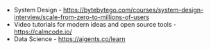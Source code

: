 * System Design - https://bytebytego.com/courses/system-design-interview/scale-from-zero-to-millions-of-users
* Video tutorials for modern ideas and open source tools - https://calmcode.io/
* Data Science - https://aigents.co/learn

